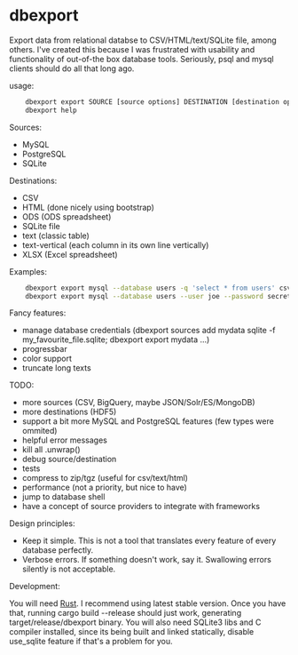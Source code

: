 # dbexport
Export data from relational databse to CSV/HTML/text/SQLite file, among others.
I've created this because I was frustrated with usability and functionality of out-of-the box database tools.
Seriously, psql and mysql clients should do all that long ago.

usage:

```bash
    dbexport export SOURCE [source options] DESTINATION [destination options]
    dbexport help
```

Sources:

 * MySQL
 * PostgreSQL
 * SQLite

Destinations:

 * CSV
 * HTML (done nicely using bootstrap)
 * ODS (ODS spreadsheet)
 * SQLite file
 * text (classic table)
 * text-vertical (each column in its own line vertically)
 * XLSX (Excel spreadsheet)


Examples:

```bash
    dbexport export mysql --database users -q 'select * from users' csv somefile.csv
    dbexport export mysql --database users --user joe --password secret -q 'select * from users' sqlite -f somefile.sqlite
```


Fancy features:

 * manage database credentials (dbexport sources add mydata sqlite -f my_favourite_file.sqlite; dbexport export mydata ...)
 * progressbar
 * color support
 * truncate long texts


TODO:

 * more sources (CSV, BigQuery, maybe JSON/Solr/ES/MongoDB)
 * more destinations (HDF5)
 * support a bit more MySQL and PostgreSQL features (few types were ommited)
 * helpful error messages
 * kill all .unwrap()
 * debug source/destination
 * tests
 * compress to zip/tgz (useful for csv/text/html)
 * performance (not a priority, but nice to have)
 * jump to database shell
 * have a concept of source providers to integrate with frameworks


Design principles:

* Keep it simple. This is not a tool that translates every feature of every database perfectly.
* Verbose errors. If something doesn't work, say it. Swallowing errors silently is not acceptable.


Development:

You will need [Rust](https://www.rust-lang.org/). I recommend using latest stable version.
Once you have that, running cargo build --release should just work, generating target/release/dbexport binary.
You will also need SQLite3 libs and C compiler installed, since its being built and linked statically,
disable use_sqlite feature if that's a problem for you.
